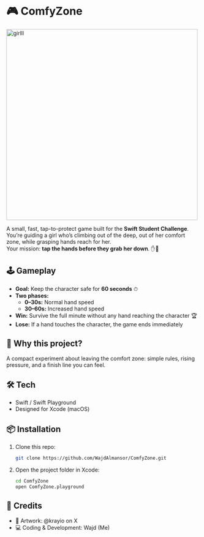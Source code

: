 # 🎮 ComfyZone  



<img width="499" height="499" alt="girlll" src="https://github.com/user-attachments/assets/7ab2f0a2-f52e-4e65-8a0e-bc72a9db38b0" /> 


A small, fast, tap-to-protect game built for the **Swift Student Challenge**.  
You’re guiding a girl who’s climbing out of the deep, out of her comfort zone, while grasping hands reach for her.  
Your mission: **tap the hands before they grab her down**. ✋🚫  

## 🕹 Gameplay
- **Goal:** Keep the character safe for **60 seconds** ⏱  
- **Two phases:**
  - **0–30s:** Normal hand speed 
  - **30–60s:** Increased hand speed 
- **Win:** Survive the full minute without any hand reaching the character 🏆  
- **Lose:** If a hand touches the character, the game ends immediately 

## 🌱 Why this project?
A compact experiment about leaving the comfort zone: simple rules, rising pressure, and a finish line you can feel.  

## 🛠 Tech
- Swift / Swift Playground  
- Designed for Xcode (macOS)  

## 📦 Installation

1. Clone this repo:  
   ```bash
   git clone https://github.com/WajdAlmansor/ComfyZone.git
2. Open the project folder in Xcode:
   ```bash
   cd ComfyZone
   open ComfyZone.playground


## 🙏 Credits

- 🎨 Artwork: @krayio on X
- 💻 Coding & Development: Wajd (Me)
